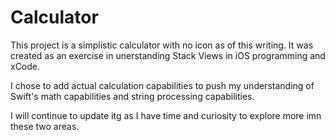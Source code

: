 # Calculator

This project is a simplistic calculator with no icon as of this writing. It was created 
as an exercise in unerstanding Stack Views in iOS programming and xCode.

I chose to add actual calculation capabilities to push my understanding of Swift's math 
capabilities and string processing capabilities.

I will continue to update itg as I have time and curiosity to explore more imn these two areas.
